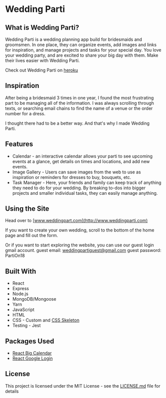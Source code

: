 # Wedding Parti

## What is Wedding Parti?
Wedding Parti is a wedding planning app build for bridesmaids and groomsmen. In one place, they can organize events,
add images and links for inspiration, and manage projects and tasks for your special day.
You love your wedding party, and are excited to share your big day with them. Make their lives easier with Wedding Parti.

Check out Wedding Parti on [heroku](http://www.weddingparti.com)

## Inspiration
After being a bridesmaid 3 times in one year, I found the most frustrating part to be managing all of the information.
I was always scrolling through texts, or searching email chains to find the name of a venue or the order number for
a dress.

I thought there had to be a better way. And that's why I made Wedding Parti.

## Features
* Calendar - an interactive calendar allows your parti to see upcoming events at a glance, get details on times and locations, and add new events.
* Image Gallery - Users can save images from the web to use as inspiration or reminders for dresses to buy, bouquets, etc.
* Task Manager - Here, your friends and family can keep track of anything they need to do for your wedding. By breaking to-dos into bigger projects and smaller individual tasks, they can easily manage anything.


## Using the Site
Head over to [www.weddingpart.com](http://www.weddingparti.com)

If you want to create your own wedding, scroll to the bottom of the home page and fill out the form.


Or if you want to start exploring the website, you can use our guest login gmail account.
guest email: weddingpartiguest@gmail.com
guest password: PartiOn18

## Built With
* React
* Express
* Node.js
* MongoDB/Mongoose
* Yarn
* JavaScript
* HTML
* CSS - Custom and [CSS Skeleton](http://getskeleton.com/)
* Testing - Jest

## Packages Used
* [React Big Calendar](https://www.npmjs.com/package/react-big-calendar)
* [React Google Login](https://www.npmjs.com/package/react-google-login)
## License

This project is licensed under the MIT License - see the [LICENSE.md](LICENSE.md) file for details
